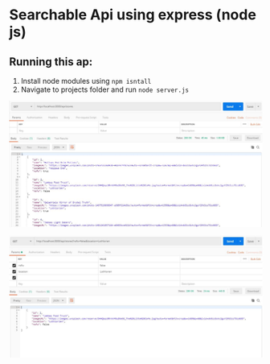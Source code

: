 # Searchable Api using express (node js)

## Running this ap:

1. Install node modules using `npm isntall`
2. Navigate to projects folder and run `node server.js`


![App Screenshot1](/server/screenshots/searchable_api_all.JPG)

![App Screenshot2](/server/screenshots/searchable_api_query_parameters.JPG)